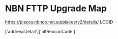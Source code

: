 # NBN FTTP Upgrade Map

https://places.nbnco.net.au/places/v2/details/
LOCID

['addressDetail']['altReasonCode']
